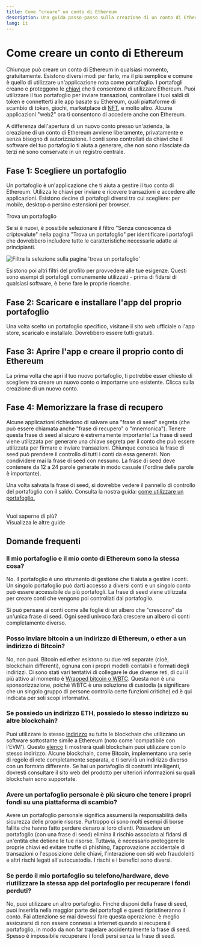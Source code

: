 ```yaml
---
title: Come "creare" un conto di Ethereum
description: Una guida passo-passo sulla creazione di un conto di Ethereum utilizzando un portafoglio.
lang: it
---
```


# Come creare un conto di Ethereum

Chiunque può creare un conto di Ethereum in qualsiasi momento, gratuitamente. Esistono diversi modi per farlo, ma il più semplice e comune è quello di utilizzare un'applicazione nota come portafoglio. I portafogli creano e proteggono le [chiavi](/glossary/#key) che ti consentono di utilizzare Ethereum. Puoi utilizzare il tuo portafoglio per inviare transazioni, controllare i tuoi saldi di token e connetterti alle app basate su Ethereum, quali piattaforme di scambio di token, giochi, marketplace di [NFT](/glossary/#nft), e molto altro. Alcune applicazioni "web2" ora ti consentono di accedere anche con Ethereum.

A differenza dell'apertura di un nuovo conto presso un'azienda, la creazione di un conto di Ethereum avviene liberamente, privatamente e senza bisogno di autorizzazione. I conti sono controllati da chiavi che il software del tuo portafoglio ti aiuta a generare, che non sono rilasciate da terzi né sono conservate in un registro centrale.

## Fase 1: Scegliere un portafoglio

Un portafoglio è un'applicazione che ti aiuta a gestire il tuo conto di Ethereum. Utilizza le chiavi per inviare e ricevere transazioni e accedere alle applicazioni. Esistono decine di portafogli diversi tra cui scegliere: per mobile, desktop o persino estensioni per browser.

<ButtonLink href="/wallets/find-wallet/">
  Trova un portafoglio
</ButtonLink>

Se si è nuovi, è possibile selezionare il filtro "Senza conoscenza di criptovalute" nella pagina "Trova un portafoglio" per identificare i portafogli che dovrebbero includere tutte le caratteristiche necessarie adatte ai principianti.

![Filtra la selezione sulla pagina 'trova un portafoglio'](./wallet-box.png)

Esistono poi altri filtri del profilo per provvedere alle tue esigenze. Questi sono esempi di portafogli comunemente utilizzati - prima di fidarsi di qualsiasi software, è bene fare le proprie ricerche.

## Fase 2: Scaricare e installare l'app del proprio portafoglio

Una volta scelto un portafoglio specifico, visitane il sito web ufficiale o l'app store, scaricalo e installalo. Dovrebbero essere tutti gratuiti.

## Fase 3: Aprire l'app e creare il proprio conto di Ethereum

La prima volta che apri il tuo nuovo portafoglio, ti potrebbe esser chiesto di scegliere tra creare un nuovo conto o importarne uno esistente. Clicca sulla creazione di un nuovo conto.

## Fase 4: Memorizzare la frase di recupero

Alcune applicazioni richiedono di salvare una "frase di seed" segreta (che può essere chiamata anche "frase di recupero" o "mnemonica"). Tenere questa frase di seed al sicuro è estremamente importante! La frase di seed viene utilizzata per generare una chiave segreta per il conto che può essere utilizzata per firmare e inviare transazioni. Chiunque conosca la frase di seed può prendere il controllo di tutti i conti da essa generati. Non condividere mai la frase di seed con nessuno. La frase di seed deve contenere da 12 a 24 parole generate in modo casuale (l'ordine delle parole è importante).

Una volta salvata la frase di seed, si dovrebbe vedere il pannello di controllo del portafoglio con il saldo. Consulta la nostra guida: [come utilizzare un portafoglio.](/guides/how-to-use-a-wallet)

 <br />

<Alert className="justify-between">
  <AlertEmoji text=":eyes:" />
  <div>Vuoi saperne di più?</div>
  <ButtonLink href="/guides/">
    Visualizza le altre guide
  </ButtonLink>
</Alert>

## Domande frequenti

### Il mio portafoglio e il mio conto di Ethereum sono la stessa cosa?

No. Il portafoglio è uno strumento di gestione che ti aiuta a gestire i conti. Un singolo portafoglio può darti accesso a diversi conti e un singolo conto può essere accessibile da più portafogli. La frase di seed viene utilizzata per creare conti che vengono poi controllati dal portafoglio.

Si può pensare ai conti come alle foglie di un albero che "crescono" da un'unica frase di seed. Ogni seed univoco farà crescere un albero di conti completamente diverso.

### Posso inviare bitcoin a un indirizzo di Ethereum, o ether a un indirizzo di Bitcoin?

No, non puoi. Bitcoin ed ether esistono su due reti separate (cioè, blockchain differenti), ognuna con i propri modelli contabili e formati degli indirizzi. Ci sono stati vari tentativi di collegare le due diverse reti, di cui il più attivo al momento è [Wrapped bitcoin o WBTC](https://www.bitcoin.com/get-started/what-is-wbtc/). Questa non è una sponsorizzazione, poiché WBTC è una soluzione di custodia (a significare che un singolo gruppo di persone controlla certe funzioni critiche) ed è qui indicata per soli scopi informativi.

### Se possiedo un indirizzo ETH, possiedo lo stesso indirizzo su altre blockchain?

Puoi utilizzare lo stesso [indirizzo](/glossary/#address) su tutte le blockchain che utilizzano un software sottostante simile a Ethereum (noto come 'compatibile con l'EVM'). Questo [elenco](https://chainlist.org/) ti mostrerà quali blockchain puoi utilizzare con lo stesso indirizzo. Alcune blockchain, come Bitcoin, implementano una serie di regole di rete completamente separata, e ti servirà un indirizzo diverso con un formato differente. Se hai un portafoglio di contratti intelligenti, dovresti consultare il sito web del prodotto per ulteriori informazioni su quali blockchain sono supportate.

### Avere un portafoglio personale è più sicuro che tenere i propri fondi su una piattaforma di scambio?

Avere un portafoglio personale significa assumersi la responsabilità della sicurezza delle proprie risorse. Purtroppo ci sono molti esempi di borse fallite che hanno fatto perdere denaro ai loro clienti. Possedere un portafoglio (con una frase di seed) elimina il rischio associato al fidarsi di un'entità che detiene le tue risorse. Tuttavia, è necessario proteggere le proprie chiavi ed evitare truffe di phishing, l'approvazione accidentale di transazioni o l'esposizione delle chiavi, l'interazione con siti web fraudolenti e altri rischi legati all'autocustodia. I rischi e i benefici sono diversi.

### Se perdo il mio portafoglio su telefono/hardware, devo riutilizzare la stessa app del portafoglio per recuperare i fondi perduti?

No, puoi utilizzare un altro portafoglio. Finché disponi della frase di seed, puoi inserirla nella maggior parte dei portafogli e questi ripristineranno il conto. Fai attenzione se mai dovessi fare questa operazione: è meglio assicurarsi di non essere connessi a Internet quando si recupera il portafoglio, in modo da non far trapelare accidentalmente la frase di seed. Spesso è impossibile recuperare i fondi persi senza la frase di seed.
